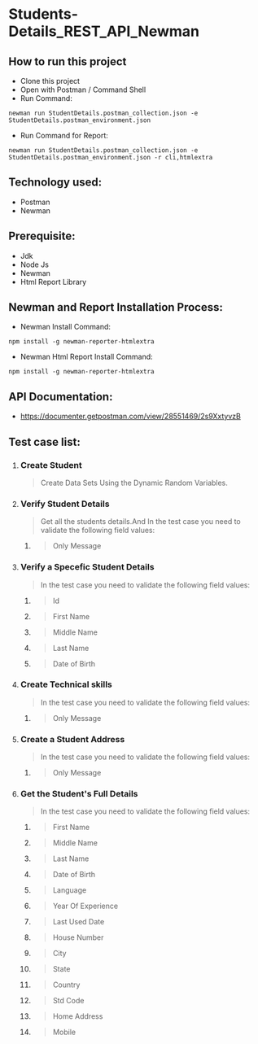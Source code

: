 # Students-Details_REST_API_Newman

## How to run this project
- Clone this project
- Open with Postman / Command Shell
- Run Command:  
```console 
newman run StudentDetails.postman_collection.json -e StudentDetails.postman_environment.json 
```
- Run Command for Report: 
```console 
newman run StudentDetails.postman_collection.json -e StudentDetails.postman_environment.json -r cli,htmlextra
```

## Technology used:
- Postman
- Newman

## Prerequisite:
- Jdk
- Node Js
- Newman
- Html Report Library

## Newman and Report Installation Process:
- Newman Install Command:
```console
npm install -g newman-reporter-htmlextra
```
- Newman Html Report Install Command:
```console
npm install -g newman-reporter-htmlextra
```

## API Documentation:
- https://documenter.getpostman.com/view/28551469/2s9XxtyvzB


## Test case list:
1. ### Create Student
	> Create Data Sets Using the Dynamic Random Variables.

2. ### Verify Student Details
	> Get all the students details.And In the test case you need to validate the following field values:
 	1.  >Only Message 

3. ### Verify a Specefic Student Details
	> In the test case you need to validate the following field values:
   1. > Id
   2. > First Name 
   3. > Middle Name 
   4. > Last Name 
   5. > Date of Birth 
 	

4. ### Create Technical skills 
	> In the test case you need to validate the following field values:
	1. > Only Message

5. ### Create a Student Address
	> In the test case you need to validate the following field values:
	1. > Only Message

6. ### Get the Student's Full Details
	> In the test case you need to validate the following field values:
	1. > First Name
	2. > Middle Name
	3. > Last Name
	4. > Date of Birth
	5. > Language
	6. > Year Of Experience
	7. > Last Used Date
	8. > House Number
	9. > City
	10. > State
	11. > Country
	12. > Std Code
	13. > Home Address
	14. > Mobile


